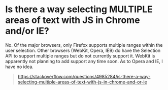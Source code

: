 # Is there a way selecting MULTIPLE areas of text with JS in Chrome and/or IE?

No. Of the major browsers, only Firefox supports multiple ranges within the user selection. Other browsers (WebKit, Opera, IE9) do have the Selection API to support multiple ranges but do not currently support it. WebKit is apparently not planning to add support any time soon. As to Opera and IE, I have no idea.

> https://stackoverflow.com/questions/4985284/is-there-a-way-selecting-multiple-areas-of-text-with-js-in-chrome-and-or-ie
